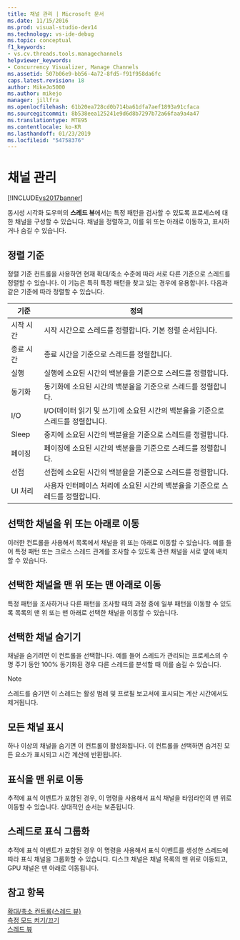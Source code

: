 ```yaml
---
title: 채널 관리 | Microsoft 문서
ms.date: 11/15/2016
ms.prod: visual-studio-dev14
ms.technology: vs-ide-debug
ms.topic: conceptual
f1_keywords:
- vs.cv.threads.tools.managechannels
helpviewer_keywords:
- Concurrency Visualizer, Manage Channels
ms.assetid: 507b06e9-bb56-4a72-8fd5-f91f958da6fc
caps.latest.revision: 18
author: MikeJo5000
ms.author: mikejo
manager: jillfra
ms.openlocfilehash: 61b20ea728cd0b714ba61dfa7aef1893a91cfaca
ms.sourcegitcommit: 8b538eea125241e9d6d8b7297b72a66faa9a4a47
ms.translationtype: MTE95
ms.contentlocale: ko-KR
ms.lasthandoff: 01/23/2019
ms.locfileid: "54758376"
---
```

# <a name="manage-channels"></a>채널 관리
[!INCLUDE[vs2017banner](../includes/vs2017banner.md)]

동시성 시각화 도우미의 **스레드 뷰**에서는 특정 패턴을 검사할 수 있도록 프로세스에 대한 채널을 구성할 수 있습니다. 채널을 정렬하고, 이를 위 또는 아래로 이동하고, 표시하거나 숨길 수 있습니다.  
  
## <a name="sort-by"></a>정렬 기준  
 정렬 기준 컨트롤을 사용하면 현재 확대/축소 수준에 따라 서로 다른 기준으로 스레드를 정렬할 수 있습니다. 이 기능은 특히 특정 패턴을 찾고 있는 경우에 유용합니다. 다음과 같은 기준에 따라 정렬할 수 있습니다.  
  
|기준|정의|  
|--------------|----------------|  
|시작 시간|시작 시간으로 스레드를 정렬합니다. 기본 정렬 순서입니다.|  
|종료 시간|종료 시간을 기준으로 스레드를 정렬합니다.|  
|실행|실행에 소요된 시간의 백분율을 기준으로 스레드를 정렬합니다.|  
|동기화|동기화에 소요된 시간의 백분율을 기준으로 스레드를 정렬합니다.|  
|I/O|I/O(데이터 읽기 및 쓰기)에 소요된 시간의 백분율을 기준으로 스레드를 정렬합니다.|  
|Sleep|중지에 소요된 시간의 백분율을 기준으로 스레드를 정렬합니다.|  
|페이징|페이징에 소요된 시간의 백분율을 기준으로 스레드를 정렬합니다.|  
|선점|선점에 소요된 시간의 백분율을 기준으로 스레드를 정렬합니다.|  
|UI 처리|사용자 인터페이스 처리에 소요된 시간의 백분율을 기준으로 스레드를 정렬합니다.|  
  
## <a name="move-selected-channel-up-or-down"></a>선택한 채널을 위 또는 아래로 이동  
 이러한 컨트롤을 사용해서 목록에서 채널을 위 또는 아래로 이동할 수 있습니다. 예를 들어 특정 패턴 또는 크로스 스레드 관계를 조사할 수 있도록 관련 채널을 서로 옆에 배치할 수 있습니다.  
  
## <a name="move-selected-channel-to-top-or-bottom"></a>선택한 채널을 맨 위 또는 맨 아래로 이동  
 특정 패턴을 조사하거나 다른 패턴을 조사할 때의 과정 중에 일부 패턴을 이동할 수 있도록 목록의 맨 위 또는 맨 아래로 선택한 채널을 이동할 수 있습니다.  
  
## <a name="hide-selected-channels"></a>선택한 채널 숨기기  
 채널을 숨기려면 이 컨트롤을 선택합니다. 예를 들어 스레드가 관리되는 프로세스의 수명 주기 동안 100% 동기화된 경우 다른 스레드를 분석할 때 이를 숨길 수 있습니다.  
  
> [!NOTE]
>  스레드를 숨기면 이 스레드는 활성 범례 및 프로필 보고서에 표시되는 계산 시간에서도 제거됩니다.  
  
## <a name="show-all-channels"></a>모든 채널 표시  
 하나 이상의 채널을 숨기면 이 컨트롤이 활성화됩니다. 이 컨트롤을 선택하면 숨겨진 모든 요소가 표시되고 시간 계산에 반환됩니다.  
  
## <a name="move-markers-to-top"></a>표식을 맨 위로 이동  
 추적에 표식 이벤트가 포함된 경우, 이 명령을 사용해서 표식 채널을 타임라인의 맨 위로 이동할 수 있습니다. 상대적인 순서는 보존됩니다.  
  
## <a name="group-markers-by-thread"></a>스레드로 표식 그룹화  
 추적에 표식 이벤트가 포함된 경우 이 명령을 사용해서 표식 이벤트를 생성한 스레드에 따라 표식 채널을 그룹화할 수 있습니다.  디스크 채널은 채널 목록의 맨 위로 이동되고, GPU 채널은 맨 아래로 이동됩니다.  
  
## <a name="see-also"></a>참고 항목  
 [확대/축소 컨트롤(스레드 뷰)](../profiling/zoom-control-threads-view.md)   
 [측정 모드 켜기/끄기](../profiling/measure-mode-on-off.md)   
 [스레드 뷰](../profiling/threads-view-parallel-performance.md)
